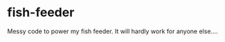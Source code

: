 fish-feeder
===========

Messy code to power my fish feeder. It will hardly work for anyone else....
